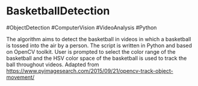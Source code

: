 # BasketballDetection

#ObjectDetection #ComputerVision #VideoAnalysis
#Python

The algorithm aims to detect the basketball in videos in which a basketball is tossed into the air by a person. The script is written in Python and based on OpenCV toolkit. User is prompted to select the color range of the basketball and the HSV color space of the basketball is used to track the ball throughout videos. Adapted from https://www.pyimagesearch.com/2015/09/21/opencv-track-object-movement/
